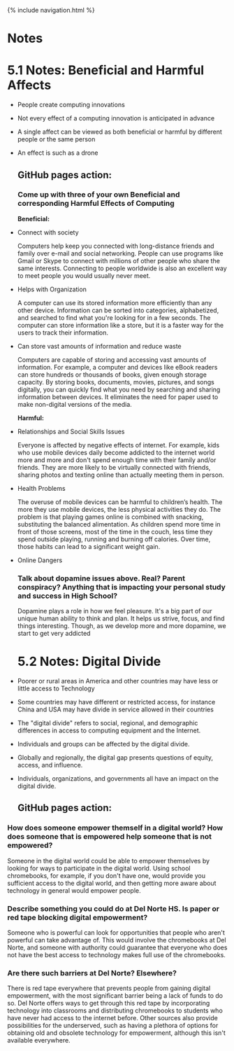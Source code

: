 {% include navigation.html %}

# Notes

<h1> 5.1 Notes: Beneficial and Harmful Affects </h1>

<a>
  
* People create computing innovations
  
* Not every effect of a computing innovation is anticipated in advance
  
* A single affect can be viewed as both beneficial or harmful by different people or the same person

* An effect is such as a drone
  
  <h2> GitHub pages action: </h2>
  
  <h3> Come up with three of your own Beneficial and corresponding Harmful Effects of Computing </h3>

  **Beneficial:**

* Connect with society

   Computers help keep you connected with long-distance friends and family over e-mail and social networking. People can use programs like Gmail or Skype to connect with millions of other people who share the same interests. Connecting to people worldwide is also an excellent way to meet people you would usually never meet. 

* Helps with Organization

   A computer can use its stored information more efficiently than any other device. Information can be sorted into categories, alphabetized, and searched to find what you're looking for in a few seconds. The computer can store information like a store, but it is a faster way for the users to track their information. 

* Can store vast amounts of information and reduce waste

   Computers are capable of storing and accessing vast amounts of information. For example, a computer and devices like eBook readers can store hundreds or thousands of books, given enough storage capacity. By storing books, documents, movies, pictures, and songs digitally, you can quickly find what you need by searching and sharing information between devices. It eliminates the need for paper used to make non-digital versions of the media.

  **Harmful:**
  
* Relationships and Social Skills Issues
  
  Everyone is affected by negative effects of internet. For example, kids who use mobile devices daily become addicted to the internet world more and more and don't spend enough time with their family and/or friends. They are more likely to be virtually connected with friends, sharing photos and texting online than actually meeting them in person.
  
* Health Problems
  
  The overuse of mobile devices can be harmful to children’s health. The more they use mobile devices, the less physical activities they do. The problem is that playing games online is combined with snacking, substituting the balanced alimentation. As children spend more time in front of those screens, most of the time in the couch, less time they spend outside playing, running and burning off calories. Over time, those habits can lead to a significant weight gain.
  
* Online Dangers
  
  <h3> Talk about dopamine issues above. Real? Parent conspiracy? Anything that is impacting your personal study and success in High School? </h3>
  
  Dopamine plays a role in how we feel pleasure. It's a big part of our unique human ability to think and plan. It helps us strive, focus, and find things interesting. Though, as we develop more and more dopamine, we start to get very addicted 

   <h1> 5.2 Notes: Digital Divide </h1>

* Poorer or rural areas in America and other countries may have less or little access to Technology

* Some countries may have different or restricted access, for instance China and USA may have divide in service allowed in their countries

* The "digital divide" refers to social, regional, and demographic differences in access to computing equipment and the Internet.

* Individuals and groups can be affected by the digital divide.

* Globally and regionally, the digital gap presents questions of equity, access, and influence.

* Individuals, organizations, and governments all have an impact on the digital divide.

   <h2> GitHub pages action: </h2>

<h3> How does someone empower themself in a digital world? How does someone that is empowered help someone that is not empowered? </h3>

Someone in the digital world could be able to empower themselves by looking for ways to participate in the digital world. Using school chromebooks, for example, if you don't have one, would provide you sufficient access to the digital world, and then getting more aware about technology in general would empower people.

<h3> Describe something you could do at Del Norte HS. Is paper or red tape blocking digital empowerment? </h3>

Someone who is powerful can look for opportunities that people who aren't powerful can take advantage of. This would involve the chromebooks at Del Norte, and someone with authority could guarantee that everyone who does not have the best access to technology makes full use of the chromebooks.

<h3> Are there such barriers at Del Norte? Elsewhere? </h3>

There is red tape everywhere that prevents people from gaining digital empowerment, with the most significant barrier being a lack of funds to do so. Del Norte offers ways to get through this red tape by incorporating technology into classrooms and distributing chromebooks to students who have never had access to the internet before. Other sources also provide possibilities for the underserved, such as having a plethora of options for obtaining old and obsolete technology for empowerment, although this isn't available everywhere.
